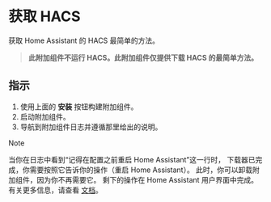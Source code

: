 # 获取 HACS

获取 Home Assistant 的 HACS 最简单的方法。

> **此附加组件不运行 HACS。此附加组件仅提供下载 HACS 的最简单方法。**

## 指示

1. 使用上面的 **安装** 按钮构建附加组件。
2. 启动附加组件。
3. 导航到附加组件日志并遵循那里给出的说明。

> [!NOTE]
> 当你在日志中看到“记得在配置之前重启 Home Assistant”这一行时，
> 下载器已完成，你需要按照它告诉你的操作（重启 Home Assistant）。
> 此时，你可以卸载附加组件，因为你不再需要它。
> 剩下的操作在 Home Assistant 用户界面中完成。
> 有关更多信息，请查看 [文档](https://hacs.xyz/docs/use/configuration/basic/)。